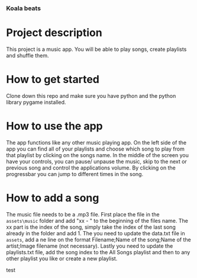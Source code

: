 ### Koala beats


# Project description

This project is a music app. You will be able to play songs, create playlists and shuffle them.

# How to get started

Clone down this repo and make sure you have python and the python library pygame installed. 

# How to use the app

The app functions like any other music playing app. On the left side of the app you can find all of your playlists and choose which song to play from that playlist by clicking on the songs name. In the middle of the screen you have your controls, you can pause/ unpause the music, skip to the next or previous song and control the applications volume. By clicking on the progressbar you can jump to different times in the song.

# How to add a song

The music file needs to be a .mp3 file. First place the file in the ``assets\music`` folder and add "xx - " to the beginning of the files name. The xx part is the index of the song, simply take the index of the last song already in the folder and add 1. The you need to update the data.txt file in ``assets``, add a ne line on the format Filename;Name of the song;Name of the artist;Image filename (not necessary). Lastly you need to update the playlists.txt file, add the song index to the All Songs playlist and then to any other playlist you like or create a new playlist.  

test
